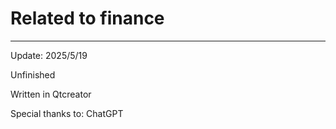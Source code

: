 # Related to finance

---

Update: 2025/5/19

Unfinished

Written in Qtcreator

Special thanks to: ChatGPT
